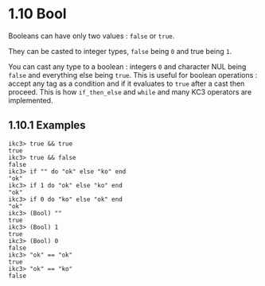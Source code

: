 # 1.10 Bool

Booleans can have only two values : `false` or `true`.

They can be casted to integer types, `false` being `0` and
true being `1`.

You can cast any type to a boolean : integers `0` and character NUL
being `false` and everything else being `true`. This is useful for
boolean operations : accept any tag as a condition and if it
evaluates to `true` after a cast then proceed. This is how
`if_then_else` and `while` and many KC3 operators are implemented.

## 1.10.1 Examples

```
ikc3> true && true
true
ikc3> true && false
false
ikc3> if "" do "ok" else "ko" end
"ok"
ikc3> if 1 do "ok" else "ko" end
"ok"
ikc3> if 0 do "ko" else "ok" end
"ok"
ikc3> (Bool) ""
true
ikc3> (Bool) 1
true
ikc3> (Bool) 0
false
ikc3> "ok" == "ok"
true
ikc3> "ok" == "ko"
false
```
